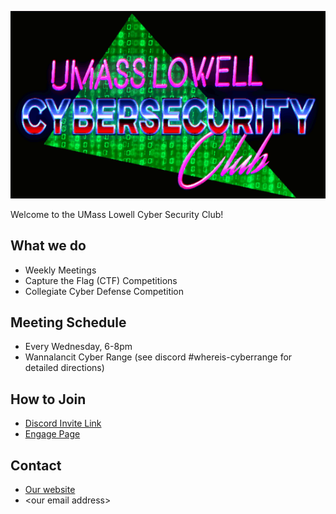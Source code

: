 ![Logo](profile/logo.png)

Welcome to the UMass Lowell Cyber Security Club!

## What we do
+ Weekly Meetings
+ Capture the Flag (CTF) Competitions
+ Collegiate Cyber Defense Competition

## Meeting Schedule
+ Every Wednesday, 6-8pm
+ Wannalancit Cyber Range (see discord #whereis-cyberrange for detailed directions)

## How to Join
+ [Discord Invite Link](https://discord.gg/dQ49k7fufk)
+ [Engage Page](https://umasslowellclubs.campuslabs.com/engage/organization/cybersecurityclub)

## Contact
+ [Our website](umlcyber.club)
+ \<our email address\>